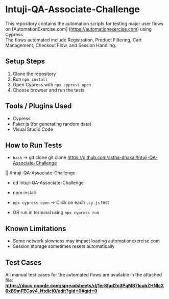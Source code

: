 # Intuji-QA-Associate-Challenge
This repository contains the automation scripts for testing major user flows on [AutomationExercise.com] (https://automationexercise.com) using Cypress.  
The flows automated include Registration, Product Filtering, Cart Management, Checkout Flow, and Session Handling.
## Setup Steps
1. Clone the repository
2. Run `npm install`
3. Open Cypress with `npx cypress open`
4. Choose browser and run the tests

## Tools / Plugins Used
- Cypress
- Faker.js (for generating random data)
- Visual Studio Code

## How to Run Tests
- `bash` -> git clone git clone https://github.com/astha-dhakal/Intuji-QA-Associate-Challenge

||
/Intuji-QA-Associate-Challenge
- cd Intuji-QA-Associate-Challenge
- npm install

- `npx cypress open` -> Click on each `.cy.js` test
- OR run in terminal using `npx cypress run`

## Known Limitations
- Some network slowness may impact loading automationexercise.com
- Session storage sometimes resets automatically

## Test Cases
All manual test cases for the automated flows are available in the attached file: **https://docs.google.com/spreadsheets/d/1er8fad2c3PqMB7lcubZHNlcX6xB9mFECov4_HtdlcI0/edit?gid=0#gid=0**
